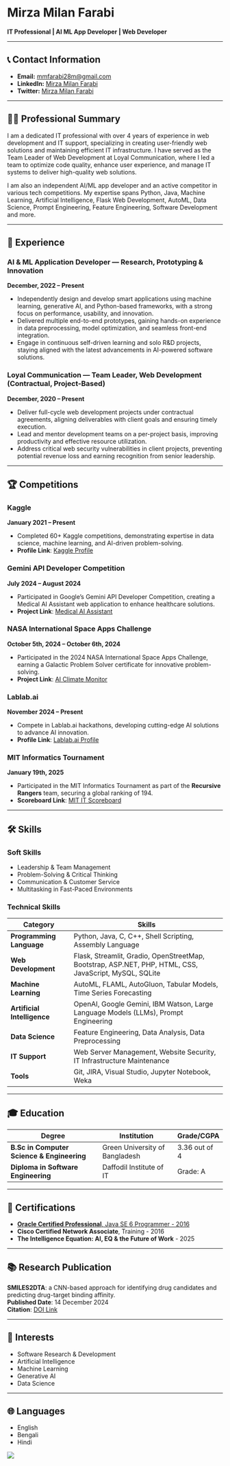 # Mirza Milan Farabi

**IT Professional | AI ML App Developer | Web Developer**

---

## 📞 Contact Information
- **Email:** [mmfarabi28m@gmail.com](mailto:mmfarabi28m@gmail.com)
- **LinkedIn:** [Mirza Milan Farabi](https://www.linkedin.com/in/mirza-milan-farabi-b31209258) 
- **Twitter:** [Mirza Milan Farabi](https://x.com/m_milan_farabi)

---

## 👨‍💻 Professional Summary
I am a dedicated IT professional with over 4 years of experience in web development and IT support, specializing in creating user-friendly web solutions and maintaining efficient IT infrastructure. I have served as the Team Leader of Web Development at Loyal Communication, where I led a team to optimize code quality, enhance user experience, and manage IT systems to deliver high-quality web solutions.

I am also an independent AI/ML app developer and an active competitor in various tech competitions. My expertise spans Python, Java, Machine Learning, Artificial Intelligence, Flask Web Development, AutoML, Data Science, Prompt Engineering, Feature Engineering, Software Development and more.

---

## 💼 Experience

### **AI & ML Application Developer** — Research, Prototyping & Innovation
**December, 2022  – Present**
- Independently design and develop smart applications using machine learning, generative AI, and Python-based frameworks, with a strong focus on performance, usability, and innovation.
- Delivered multiple end-to-end prototypes, gaining hands-on experience in data preprocessing, model optimization, and seamless front-end integration.
- Engage in continuous self-driven learning and solo R&D projects, staying aligned with the latest advancements in AI-powered software solutions.

### **Loyal Communication** — Team Leader, Web Development (Contractual, Project-Based)
**December, 2020 – Present**
- Deliver full-cycle web development projects under contractual agreements, aligning deliverables with client goals and ensuring timely execution.
- Lead and mentor development teams on a per-project basis, improving productivity and effective resource utilization.
- Address critical web security vulnerabilities in client projects, preventing potential revenue loss and earning recognition from senior leadership.

---

## 🏆 Competitions

### **Kaggle**
**January 2021 – Present**  
- Completed 60+ Kaggle competitions, demonstrating expertise in data science, machine learning, and AI-driven problem-solving.  
- **Profile Link**: [Kaggle Profile](https://www.kaggle.com/mirzamilanfarabi)

### **Gemini API Developer Competition**
**July 2024 – August 2024**  
- Participated in Google’s Gemini API Developer Competition, creating a Medical AI Assistant web application to enhance healthcare solutions.  
- **Project Link**: [Medical AI Assistant](https://ai.google.dev/competition/projects/medical-ai-assistant)

### **NASA International Space Apps Challenge**
**October 5th, 2024 – October 6th, 2024**  
- Participated in the 2024 NASA International Space Apps Challenge, earning a Galactic Problem Solver certificate for innovative problem-solving.  
- **Project Link**: [AI Climate Monitor](https://www.spaceappschallenge.org/nasa-space-apps-2024/find-a-team/mirza-milan-farabi)

### **Lablab.ai**
**November 2024 – Present**  
- Compete in Lablab.ai hackathons, developing cutting-edge AI solutions to advance AI innovation.  
- **Profile Link**: [Lablab.ai Profile](https://lablab.ai/u/@mmfarabi)

### **MIT Informatics Tournament**
**January 19th, 2025**  
- Participated in the MIT Informatics Tournament as part of the **Recursive Rangers** team, securing a global ranking of 194.  
- **Scoreboard Link**: [MIT IT Scoreboard](https://mitit.org/Contest/ViewScoreboard/advanced1-2025?cid_2=advanced2-2025)

---

## 🛠️ Skills

### **Soft Skills**
- Leadership & Team Management  
- Problem-Solving & Critical Thinking  
- Communication & Customer Service  
- Multitasking in Fast-Paced Environments  

### **Technical Skills**

| **Category**        | **Skills**                                                                |
|---------------------|---------------------------------------------------------------------------|
| **Programming Language**  | Python, Java, C, C++, Shell Scripting, Assembly Language |
| **Web Development** | Flask, Streamlit, Gradio, OpenStreetMap, Bootstrap, ASP.NET, PHP, HTML, CSS, JavaScript, MySQL, SQLite |
| **Machine Learning**  | AutoML, FLAML, AutoGluon, Tabular Models, Time Series Forecasting  |
| **Artificial Intelligence**  | OpenAI, Google Gemini, IBM Watson, Large Language Models (LLMs), Prompt Engineering  |
| **Data Science**  | Feature Engineering, Data Analysis, Data Preprocessing  |
| **IT Support**  | Web Server Management, Website Security, IT Infrastructure Maintenance  |
| **Tools**  | Git, JIRA, Visual Studio, Jupyter Notebook, Weka  |

---

## 🎓 Education

| **Degree**                          | **Institution**               | **Grade/CGPA**       |
|-------------------------------------|-------------------------------|----------------------|
| **B.Sc in Computer Science & Engineering** | Green University of Bangladesh | 3.36 out of 4   |
| **Diploma in Software Engineering**     | Daffodil Institute of IT      | Grade: A   |

---

## 📜 Certifications

- [**Oracle Certified Professional**, Java SE 6 Programmer - 2016](https://www.credly.com/badges/b76396de-952a-4a68-8f98-029af16cc59c)
- **Cisco Certified Network Associate**, Training - 2016
- **The Intelligence Equation: AI, EQ & the Future of Work** - 2025

---

## 📚 Research Publication

**SMILES2DTA**: a CNN-based approach for identifying drug candidates and predicting drug-target binding affinity.   
**Published Date**: 14 December 2024  
**Citation**: [DOI Link](https://doi.org/10.1007/s00521-024-10814-x)

---

## 🎯 Interests

- Software Research & Development  
- Artificial Intelligence  
- Machine Learning  
- Generative AI  
- Data Science

---

## 🌐 Languages

- English
- Bengali
- Hindi
     
   
[
![](https://www.googleapis.com/download/storage/v1/b/kaggle-user-content/o/inbox%2F6082718%2F3b4022fa419ac6bb557445b9a62b58e8%2FOracle_Certification_badge150X150.png?generation=1724958148346072&alt=media)](https://www.credly.com/badges/b76396de-952a-4a68-8f98-029af16cc59c)
